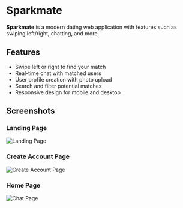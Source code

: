 # Sparkmate

**Sparkmate** is a modern dating web application with features such as swiping left/right, chatting, and more. 

## Features

- Swipe left or right to find your match
- Real-time chat with matched users
- User profile creation with photo upload
- Search and filter potential matches
- Responsive design for mobile and desktop

## Screenshots

### Landing Page
![Landing Page](<https://ibb.co/HDBngc0>)

### Create Account Page
![Create Account Page](<https://ibb.co/5xdnksm>)

### Home Page
![Chat Page](<https://ibb.co/K9KxKmR>)

